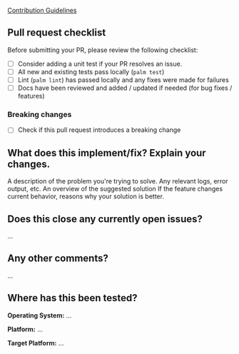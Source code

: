 [Contribution Guidelines](https://github.com/palmetto/palm-cli/blob/main/CONTRIBUTING.md)

<!-- Thanks for sending a pull request! Please make sure you click the link above to view the contribution guidelines, then fill out the blanks below. -->
## Pull request checklist

Before submitting your PR, please review the following checklist:

- [ ] Consider adding a unit test if your PR resolves an issue.
- [ ] All new and existing tests pass locally (`palm test`)
- [ ] Lint (`palm lint`) has passed locally and any fixes were made for failures
- [ ] Docs have been reviewed and added / updated if needed (for bug fixes / features)

### Breaking changes

- [ ] Check if this pull request introduces a breaking change

## What does this implement/fix? Explain your changes.

A description of the problem you're trying to solve.
Any relevant logs, error output, etc.
An overview of the suggested solution
If the feature changes current behavior, reasons why your solution is better.

## Does this close any currently open issues?
…

## Any other comments?
…

## Where has this been tested?

**Operating System:** …

**Platform:** …

**Target Platform:** …
